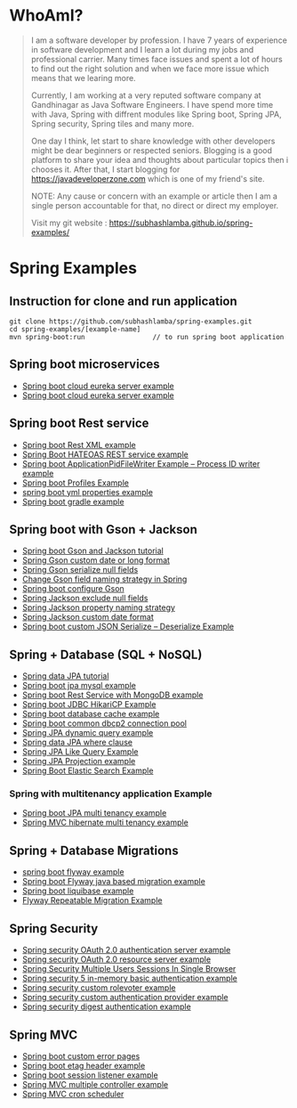 # WhoAmI?

> I am a software developer by profession. I have 7 years of experience in software development and I learn a lot during my jobs and professional carrier. Many times face issues and spent a lot of hours to find out the right solution and when we face more issue which means that we learing more.
>
> Currently, I am working at a very reputed software company at Gandhinagar as Java Software Engineers. I have spend more time with Java, Spring with diffrent modules like Spring boot, Spring JPA, Spring security, Spring tiles and many more.  
>
> One day I think, let start to share knowledge with other developers might be dear beginners or respected seniors. Blogging is a good platform to share your idea and thoughts about particular topics then i chooses it. After that, I start blogging for https://javadeveloperzone.com which is one of my friend's site. 
>
> NOTE: Any cause or concern with an example or article then I am a single person accountable for that, no direct or direct my employer. 
>
> Visit my git website : https://subhashlamba.github.io/spring-examples/

# Spring Examples

## Instruction for clone and run application

```shell
git clone https://github.com/subhashlamba/spring-examples.git
cd spring-examples/[example-name]
mvn spring-boot:run                 // to run spring boot application 
```

## Spring boot microservices

* [Spring boot cloud eureka server example](https://javadeveloperzone.com/spring-boot/spring-boot-cloud-eureka-server-example/)
* [Spring boot cloud eureka server example](https://javadeveloperzone.com/spring-boot/spring-boot-cloud-eureka-server-example/)

## Spring boot Rest service
* [Spring boot Rest XML example](https://javadeveloperzone.com/spring-boot/spring-boot-rest-xml-example/)
* [Spring Boot HATEOAS REST service example](https://javadeveloperzone.com/spring-boot/spring-boot-hateoas-rest-service-example/)
* [Spring boot ApplicationPidFileWriter Example – Process ID writer example](https://javadeveloperzone.com/spring-boot/spring-boot-applicationpidfilewriter-example-process-id-writer-example/)
* [Spring boot Profiles Example](https://javadeveloperzone.com/spring-boot/spring-boot-profiles-example/)
* [spring boot yml properties example](https://javadeveloperzone.com/spring-boot/spring-boot-yml-properties-example/)
* [Spring boot gradle example](https://javadeveloperzone.com/spring-boot/spring-boot-gradle-example/)

## Spring boot with Gson + Jackson
* [Spring boot Gson and Jackson tutorial](https://javadeveloperzone.com/spring-boot/spring-boot-gson-and-jackson-tutorial/)
* [Spring Gson custom date or long format](https://javadeveloperzone.com/spring-boot/spring-gson-custom-date-or-long-format/)
* [Spring Gson serialize null fields](https://javadeveloperzone.com/spring-boot/spring-gson-serialize-null-fields/)
* [Change Gson field naming strategy in Spring](https://javadeveloperzone.com/spring-boot/change-gson-field-naming-strategy-in-spring/)
* [Spring boot configure Gson](https://javadeveloperzone.com/spring-boot/spring-boot-configure-gson/)
* [Spring Jackson exclude null fields](https://javadeveloperzone.com/spring/spring-jackson-exclude-null-fields/)
* [Spring Jackson property naming strategy](https://javadeveloperzone.com/spring/spring-jackson-property-naming-strategy/)
* [Spring Jackson custom date format](https://javadeveloperzone.com/spring/spring-jackson-custom-date-format/)
* [Spring boot custom JSON Serialize – Deserialize Example](https://javadeveloperzone.com/spring-boot/spring-boot-custom-json-serialize-deserialize-example/)

## Spring + Database (SQL + NoSQL)
* [Spring data JPA tutorial](https://javadeveloperzone.com/spring-boot/spring-data-jpa-tutorial/)
* [Spring boot jpa mysql example](https://javadeveloperzone.com/spring-boot/spring-boot-jpa-mysql-example/)
* [Spring boot Rest Service with MongoDB example](https://javadeveloperzone.com/spring-boot/spring-boot-rest-service-with-mongodb-example/)
* [Spring boot JDBC HikariCP Example](https://javadeveloperzone.com/spring-boot/spring-boot-jdbc-hikaricp-example/)
* [Spring boot database cache example](https://javadeveloperzone.com/spring-boot/spring-boot-database-cache-example/)
* [Spring boot common dbcp2 connection pool](https://javadeveloperzone.com/spring-boot/spring-boot-common-dbcp2-connection-pool/)
* [Spring JPA dynamic query example](https://javadeveloperzone.com/spring/spring-jpa-dynamic-query-example/)
* [Spring data JPA where clause](https://javadeveloperzone.com/spring-boot/spring-data-jpa-where-clause/)
* [Spring JPA Like Query Example](https://javadeveloperzone.com/spring/spring-jpa-like-query-example/)
* [Spring JPA Projection example](https://javadeveloperzone.com/spring/spring-jpa-projection-example/)
* [Spring Boot Elastic Search Example](https://javadeveloperzone.com/spring-boot/spring-boot-elastic-search-example/)
### Spring with multitenancy application Example
* [Spring boot JPA multi tenancy example](https://javadeveloperzone.com/spring-boot/spring-boot-jpa-multi-tenancy-example/)
* [Spring MVC hibernate multi tenancy example](https://javadeveloperzone.com/hibernate/spring-hibernate-xml-multi-tenancy-example/)

## Spring + Database Migrations
* [spring boot flyway example](https://javadeveloperzone.com/spring-boot/spring-boot-flyway-example/)
* [Spring boot Flyway java based migration example](https://javadeveloperzone.com/spring-boot/spring-boot-flyway-java-based-migration-example/)
* [Spring boot liquibase example](https://javadeveloperzone.com/spring-boot/spring-boot-liquibase-example/)
* [Flyway Repeatable Migration Example](https://javadeveloperzone.com/java-basic/flyway-repeatable-migration-example/)

## Spring Security
* [Spring security OAuth 2.0 authentication server example](https://javadeveloperzone.com/spring-boot/spring-security-oauth-2-0-authentication-server/)
* [Spring security OAuth 2.0 resource server example](https://javadeveloperzone.com/spring-boot/spring-security-oauth-2-0-resource-server-example/)
* [Spring Security Multiple Users Sessions In Single Browser](https://javadeveloperzone.com/spring-boot/spring-security-multiple-users-sessions-single-browser/)
* [Spring security 5 in-memory basic authentication example](https://javadeveloperzone.com/spring-security/spring-security-5-in-memory-basic-authentication-example/)
* [Spring security custom rolevoter example](https://javadeveloperzone.com/spring-boot/spring-security-custom-rolevoter-example/)
* [Spring security custom authentication provider example](https://javadeveloperzone.com/spring-boot/spring-security-custom-authentication-provider-example/)
* [Spring security digest authentication example](https://javadeveloperzone.com/spring-boot/spring-security-digest-authentication-example/)

## Spring MVC
* [Spring boot custom error pages](https://javadeveloperzone.com/spring-boot/spring-boot-custom-error-pages/)
* [Spring boot etag header example](https://javadeveloperzone.com/spring-boot/spring-boot-etag-header-example/)
* [Spring boot session listener example](https://javadeveloperzone.com/spring-boot/spring-session-listener-example/)
* [Spring MVC multiple controller example](https://javadeveloperzone.com/spring-mvc/spring-multi-controller/)
* [Spring MVC cron scheduler](https://javadeveloperzone.com/spring-mvc/spring-mvc-cron-scheduler/)



